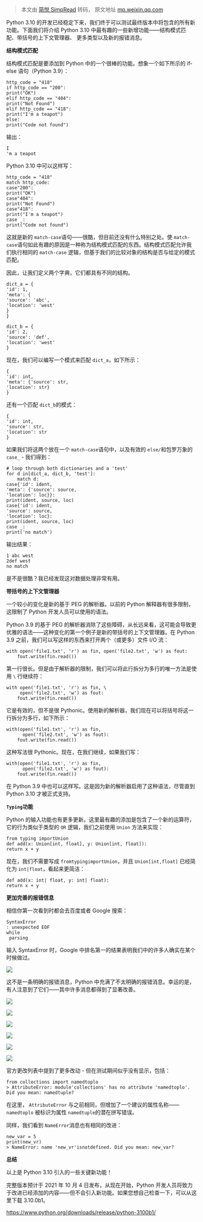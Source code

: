 > 本文由 [简悦 SimpRead](http://ksria.com/simpread/) 转码， 原文地址 [mp.weixin.qq.com](https://mp.weixin.qq.com/s?__biz=MzAxMjUyNDQ5OA==&mid=2653576455&idx=2&sn=050d80e7efead672c1d27f37d1d15206&chksm=806e73bab719faac3047be2dbca11b25cb9dc6503046f4ff537bad1c89e8144217b8ecbcc6f8&mpshare=1&scene=1&srcid=0622vDWcCtc4q6Cg2vDLPmSq&sharer_sharetime=1624360616361&sharer_shareid=7fece245937ac96f04f0fb8e1311fff1#rd)

Python 3.10 的开发已经稳定下来，我们终于可以测试最终版本中将包含的所有新功能。下面我们将介绍 Python 3.10 中最有趣的一些新增功能——结构模式匹配、带括号的上下文管理器、 更多类型以及新的报错消息。

**结构模式匹配**

结构模式匹配是要添加到 Python 中的一个很棒的功能。想象一个如下所示的 if-else 语句（Python 3.9）：

```
http_code = "418"
if http_code == "200":
print("OK")
elif http_code == "404":
print("Not Found")
elif http_code == "418":
print("I'm a teapot")
else:
print("Code not found")

```

输出：

```
I
'm a teapot
```

Python 3.10 中可以这样写：

```
http_code = "418"
match http_code:
case"200":
print("OK")
case"404":
print("Not Found")
case"418":
print("I'm a teapot")
case _:
print("Code not found")

```

这就是新的 `match-case`语句——很酷，但目前还没有什么特别之处。使 `match-case`语句如此有趣的原因是一种称为结构模式匹配的东西。结构模式匹配允许我们执行相同的 `match-case` 逻辑，但基于我们的比较对象的结构是否与给定的模式匹配。

因此，让我们定义两个字典，它们都具有不同的结构。

```
dict_a = {
'id': 1,
'meta': {
'source': 'abc',
'location': 'west'
}
}

```

```
dict_b = {
'id': 2,
'source': 'def',
'location': 'west'
}

```

现在，我们可以编写一个模式来匹配 `dict_a`，如下所示：

```
{
'id': int,
'meta': {'source': str,
'location': str}
}

```

还有一个匹配 `dict_b`的模式：

```
{
'id': int,
'source': str,
'location': str
}

```

如果我们将这两个放在一个 `match-case`语句中，以及有效的 `else/`和包罗万象的 `case_` - 我们得到：

```
# loop through both dictionaries and a 'test'
for d in[dict_a, dict_b, 'test']:
    match d:
case{'id': ident,
'meta': {'source': source,
'location': loc}}:
print(ident, source, loc)
case{'id': ident,
'source': source,
'location': loc}:
print(ident, source, loc)
case _:
print('no match')

```

输出结果：

```
1 abc west
2def west
no match

```

是不是很酷？我已经发现这对数据处理非常有用。

**带括号的上下文管理器**

一个较小的变化是新的基于 PEG 的解析器。以前的 Python 解释器有很多限制，这限制了 Python 开发人员可以使用的语法。

Python 3.9 的基于 PEG 的解析器消除了这些障碍，从长远来看，这可能会导致更优雅的语法——这种变化的第一个例子是新的带括号的上下文管理器。在 Python 3.9 之前，我们可以写这样的东西来打开两个（或更多）文件 I/O 流：

```
with open('file1.txt', 'r') as fin, open('file2.txt', 'w') as fout:
    fout.write(fin.read())

```

第一行很长。但是由于解析器的限制，我们可以将此行拆分为多行的唯一方法是使用 `\` 行继续符：

```
with open('file1.txt', 'r') as fin, \
     open('file2.txt', 'w') as fout:
    fout.write(fin.read())

```

它是有效的，但不是很 Pythonic。使用新的解析器，我们现在可以将括号将这一行拆分为多行，如下所示：

```
with(open('file1.txt', 'r') as fin,
      open('file2.txt', 'w') as fout):
    fout.write(fin.read())

```

这种写法很 Pythonic。现在，在我们继续，如果我们写：

```
with(open('file1.txt', 'r') as fin,
      open('file2.txt', 'w') as fout):
    fout.write(fin.read())

```

在 Python 3.9 中也可以这样写。这是因为新的解析器启用了这种语法，尽管直到 Python 3.10 才被正式支持。

**`Typing`功能**

Python 的输入功能也有更多更新。这里最有趣的添加是包含了一个新的运算符，它的行为类似于类型的 `OR` 逻辑，我们之前使用 `Union` 方法来实现：

```
from typing importUnion
def add(x: Union[int, float], y: Union[int, float]):
return x + y

```

现在，我们不需要写成 `fromtypingimportUnion`，并且 `Union[int,float]` 已经简化为 `int|float`，看起来更简洁：

```
def add(x: int| float, y: int| float):
return x + y

```

**更加完善的报错信息**

相信你第一次看到时都会去百度或者 Google 搜索：

```
SyntaxError
: unexpected EOF 
while
 parsing
```

输入 SyntaxError 时，Google 中排名第一的结果表明我们中的许多人确实在某个时候做过。

![](https://mmbiz.qpic.cn/mmbiz_png/5mt0ewv9OS2g6SjuHAO6RSh0wiaIsFtpgMxpMibcaeVou33X8CbQc0YJPkaBsHA0EZajpGw2rMcVgOPcWGup4N4Q/640?wx_fmt=png)

这不是一条明确的报错消息，Python 中充满了不太明确的报错消息。幸运的是，有人注意到了它们——其中许多消息都得到了显著改善。

![](https://mmbiz.qpic.cn/mmbiz_png/5mt0ewv9OS2g6SjuHAO6RSh0wiaIsFtpgqV6PGecxWGxZ5RgMZ0KYbc3FL30HLI9gHiaHyMQHnnynsIhmn1TL5Kw/640?wx_fmt=png)

![](https://mmbiz.qpic.cn/mmbiz_png/5mt0ewv9OS2g6SjuHAO6RSh0wiaIsFtpgFfibCUaVJsd4pTt82B0W2xRiakBKgNJVH7UdZd70BTcn3OjwObKB3p7w/640?wx_fmt=png)

![](https://mmbiz.qpic.cn/mmbiz_png/5mt0ewv9OS2g6SjuHAO6RSh0wiaIsFtpg4y1yJ2D3DTj564y0urQZZpH5ianpkEkglOgqWGgTtib2bJ0JgTZNr2WQ/640?wx_fmt=png)

![](https://mmbiz.qpic.cn/mmbiz_png/5mt0ewv9OS2g6SjuHAO6RSh0wiaIsFtpgFu8UrpDttWEoLgMc9HIqd48QlyJzJ99rS16SsjwFHdtSAglCXxcKMA/640?wx_fmt=png)

![](https://mmbiz.qpic.cn/mmbiz_png/5mt0ewv9OS2g6SjuHAO6RSh0wiaIsFtpgzI3e2y6iabs5B2cyvtKYHpsDebiaNrrc84Z6k8icQjz8RZhla72VPj5iag/640?wx_fmt=png)

![](https://mmbiz.qpic.cn/mmbiz_png/5mt0ewv9OS2g6SjuHAO6RSh0wiaIsFtpg8fa7pXvQPkMPIZGFVLue1Kg7D1KzGcaHZciaqdBmqc7vNdpJJicMZSxg/640?wx_fmt=png)

官方更改列表中提到了更多改动 - 但在测试期间似乎没有显示，包括：

```
from collections import namedtoplo
> AttributeError: module'collections' has no attribute 'namedtoplo'. Did you mean: namedtuple?

```

在这里， `AttributeError` 与之前相同，但增加了一个建议的属性名称—— `namedtoplo` 被标识为属性 `namedtuple`的潜在拼写错误。

同样，我们看到 `NameError`消息也有相同的改进：

```
new_var = 5
print(new_vr)
> NameError: name 'new_vr'isnotdefined. Did you mean: new_var?

```

**总结**

以上是 Python 3.10 引入的一些关键新功能！

完整版本预计于 2021 年 10 月 4 日发布，从现在开始，Python 开发人员将致力于改进已经添加的内容——但不会引入新功能。如果您想自己检查一下，可以从这里下载 3.10.0b1。

https://www.python.org/downloads/release/python-3100b1/